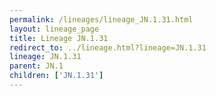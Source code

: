 ```yaml
---
permalink: /lineages/lineage_JN.1.31.html
layout: lineage_page
title: Lineage JN.1.31
redirect_to: ../lineage.html?lineage=JN.1.31
lineage: JN.1.31
parent: JN.1
children: ['JN.1.31']
---
```


